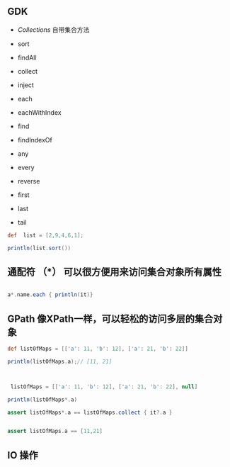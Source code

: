 ## GDK

-  *Collections* 自带集合方法

- sort
- findAll

- collect

- inject

- each

- eachWithIndex

- find

- findIndexOf 

- any 

- every

- reverse

- first

- last

- tail

```groovy
def  list = [2,9,4,6,1];

println(list.sort())

```

## 通配符 （*） 可以很方便用来访问集合对象所有属性

```groovy

a*.name.each { println(it)}

``` 

## GPath  像XPath一样，可以轻松的访问多层的集合对象


````groovy
def listOfMaps = [['a': 11, 'b': 12], ['a': 21, 'b': 22]]

println(listOfMaps.a);// [11, 21]



 listOfMaps = [['a': 11, 'b': 12], ['a': 21, 'b': 22], null]

println(listOfMaps*.a)

assert listOfMaps*.a == listOfMaps.collect { it?.a }


assert listOfMaps.a == [11,21]


````

## IO 操作



